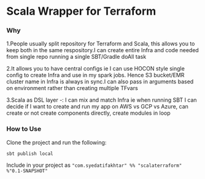 # Scala Wrapper for Terraform

### Why
 
1.People usually split repository for Terraform and Scala, this allows you to keep both in the same respository.I can create entire Infra and code needed from single repo running a single SBT/Gradle doAll task

2.It allows you to have central configs ie I can use HOCON style single config to create Infra and use in my spark jobs. Hence S3 bucket/EMR cluster name in Infra is always in sync.I can also pass in arguments based on environment rather than creating multiple TFvars

3.Scala as DSL layer -: I can mix and match Infra ie when running SBT I can decide if I want to create and run my app on AWS vs GCP vs Azure, can create or not create components directly, create modules in loop

### How to Use

Clone the project and run the following: 

``sbt publish local``

Include in your project as ``"com.syedatifakhtar" %% "scalaterraform" %"0.1-SNAPSHOT"``
